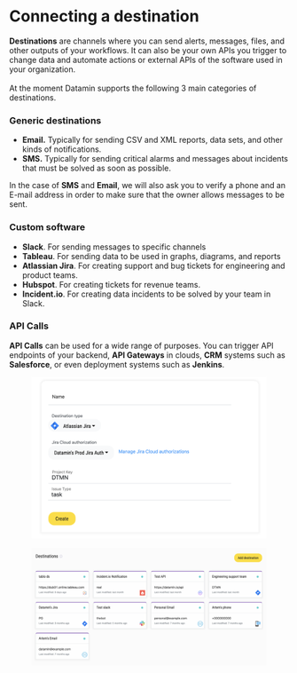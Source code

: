 # Connecting a destination

**Destinations** are channels where you can send alerts, messages, files, and other outputs of your workflows. It can also be your own APIs you trigger to change data and automate actions or external APIs of the software used in your organization.\
\
At the moment Datamin supports the following 3 main categories of destinations.

### Generic destinations

* **Email.** Typically for sending CSV and XML reports, data sets, and other kinds of notifications.
* **SMS.** Typically for sending critical alarms and messages about incidents that must be solved as soon as possible.

In the case of **SMS** and **Email**, we will also ask you to verify a phone and an E-mail address in order to make sure that the owner allows messages to be sent.

### Custom software

* **Slack**. For sending messages to specific channels
* **Tableau**. For sending data to be used in graphs, diagrams, and reports
* **Atlassian Jira**. For creating support and bug tickets for engineering and product teams.
* **Hubspot**. For creating tickets for revenue teams.
* **Incident.io**. For creating data incidents to be solved by your team in Slack.

### API Calls

**API Calls** can be used for a wide range of purposes. You can trigger API endpoints of your backend, **API Gateways** in clouds, **CRM** systems such as **Salesforce**, or even deployment systems such as **Jenkins**.

<figure><img src="../.gitbook/assets/Screenshot 2022-09-14 at 22.58.56.png" alt=""><figcaption></figcaption></figure>

<figure><img src="../.gitbook/assets/Screenshot 2022-09-14 at 22.58.22.png" alt=""><figcaption></figcaption></figure>
